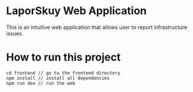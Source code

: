 # LaporSkuy Web Application

This is an intuitive web application that allows user to report infrastructure issues.

# How to run this project
```
cd frontend // go to the frontend directory
npm install // install all dependencies
npm run dev // run the web
```